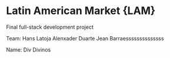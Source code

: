 # Latin American Market {LAM}
Final full-stack development project

Team:
 Hans Latoja
 Alenxader Duarte
 Jean Barraessssssssssssss

Name:
Div Divinos


